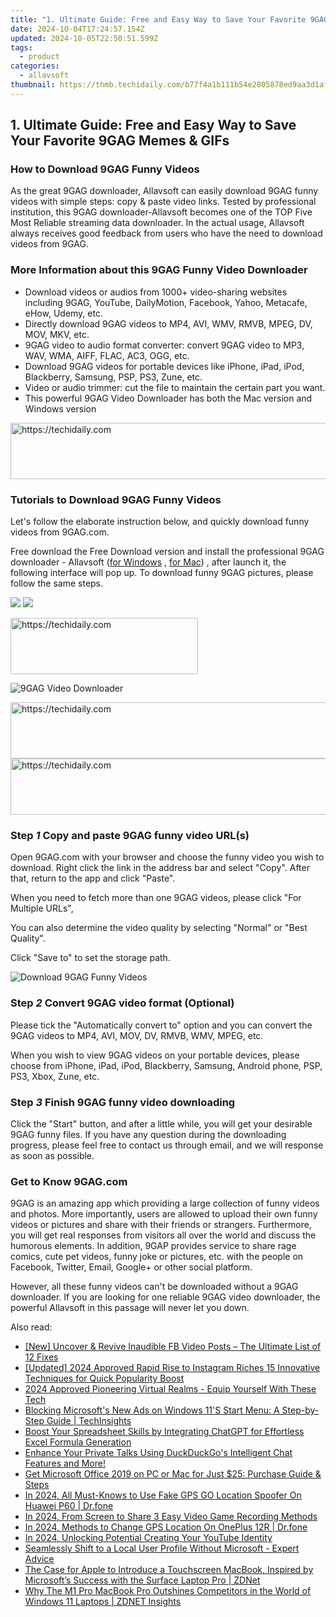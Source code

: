 ```yaml
---
title: "1. Ultimate Guide: Free and Easy Way to Save Your Favorite 9GAG Memes & GIFs"
date: 2024-10-04T17:24:57.154Z
updated: 2024-10-05T22:50:51.599Z
tags:
  - product
categories:
  - allavsoft
thumbnail: https://thmb.techidaily.com/b77f4a1b111b54e2805878ed9aa3d1afc9409a9f5cc36ff257194dcf6821d1ac.jpg
---
```


## 1. Ultimate Guide: Free and Easy Way to Save Your Favorite 9GAG Memes & GIFs

### How to Download 9GAG Funny Videos

As the great 9GAG downloader, Allavsoft can easily download 9GAG funny videos with simple steps: copy & paste video links. Tested by professional institution, this 9GAG downloader-Allavsoft becomes one of the TOP Five Most Reliable streaming data downloader. In the actual usage, Allavsoft always receives good feedback from users who have the need to download videos from 9GAG.

### More Information about this 9GAG Funny Video Downloader

* Download videos or audios from 1000+ video-sharing websites including 9GAG, YouTube, DailyMotion, Facebook, Yahoo, Metacafe, eHow, Udemy, etc.
* Directly download 9GAG videos to MP4, AVI, WMV, RMVB, MPEG, DV, MOV, MKV, etc.
* 9GAG video to audio format converter: convert 9GAG video to MP3, WAV, WMA, AIFF, FLAC, AC3, OGG, etc.
* Download 9GAG videos for portable devices like iPhone, iPad, iPod, Blackberry, Samsung, PSP, PS3, Zune, etc.
* Video or audio trimmer: cut the file to maintain the certain part you want.
* This powerful 9GAG Video Downloader has both the Mac version and Windows version

<!-- affiliate ads begin -->
<a href="https://appsumo.8odi.net/c/5597632/2123736/7443" target="_top" id="2123736">
  <img src="//a.impactradius-go.com/display-ad/7443-2123736" border="0" alt="https://techidaily.com" width="728" height="90"/>
</a>
<img height="0" width="0" src="https://appsumo.8odi.net/i/5597632/2123736/7443" style="position:absolute;visibility:hidden;" border="0" />
<!-- affiliate ads end -->

### Tutorials to Download 9GAG Funny Videos

Let's follow the elaborate instruction below, and quickly download funny videos from 9GAG.com.

Free download the Free Download version and install the professional 9GAG downloader - Allavsoft ([for Windows](https://tools.techidaily.com/allavsoft/products/) , [for Mac](https://tools.techidaily.com/allavsoft/products/)) , after launch it, the following interface will pop up. To download funny 9GAG pictures, please follow the same steps.

[![](https://www.allavsoft.com/how-to/../images/how-to/free-download-win.jpg)](https://tools.techidaily.com/allavsoft/products/) [![](https://www.allavsoft.com/how-to/../images/how-to/free-download-mac.jpg)](https://tools.techidaily.com/allavsoft/products/)

<!-- affiliate ads begin -->
<a href="https://aligracehair.sjv.io/c/5597632/1885943/19272" target="_top" id="1885943">
  <img src="//a.impactradius-go.com/display-ad/19272-1885943" border="0" alt="https://techidaily.com" width="300" height="90"/>
</a>
<img height="0" width="0" src="https://aligracehair.sjv.io/i/5597632/1885943/19272" style="position:absolute;visibility:hidden;" border="0" />
<!-- affiliate ads end -->

![9GAG Video Downloader](https://www.allavsoft.com/how-to/../images/allavsoft/screen-shot-600.jpg)

<!-- affiliate ads begin -->
<a href="https://aidotcom.pxf.io/c/5597632/2134503/19576" target="_top" id="2134503">
  <img src="//a.impactradius-go.com/display-ad/19576-2134503" border="0" alt="https://techidaily.com" width="728" height="90"/>
</a>
<img height="0" width="0" src="https://aidotcom.pxf.io/i/5597632/2134503/19576" style="position:absolute;visibility:hidden;" border="0" />
<!-- affiliate ads end -->

<!-- affiliate ads begin -->
<a href="https://appsumo.8odi.net/c/5597632/2082536/7443" target="_top" id="2082536">
  <img src="//a.impactradius-go.com/display-ad/7443-2082536" border="0" alt="https://techidaily.com" width="728" height="90"/>
</a>
<img height="0" width="0" src="https://appsumo.8odi.net/i/5597632/2082536/7443" style="position:absolute;visibility:hidden;" border="0" />
<!-- affiliate ads end -->

### Step _1_ Copy and paste 9GAG funny video URL(s)

Open 9GAG.com with your browser and choose the funny video you wish to download. Right click the link in the address bar and select "Copy". After that, return to the app and click "Paste".

When you need to fetch more than one 9GAG videos, please click "For Multiple URLs",

You can also determine the video quality by selecting "Normal" or "Best Quality".

Click "Save to" to set the storage path.

![Download 9GAG Funny Videos](https://www.allavsoft.com/how-to/../images/how-to/9gag-download/download-9gag-funny-videos.jpg)

### Step _2_ Convert 9GAG video format (Optional)

Please tick the "Automatically convert to" option and you can convert the 9GAG videos to MP4, AVI, MOV, DV, RMVB, WMV, MPEG, etc.

When you wish to view 9GAG videos on your portable devices, please choose from iPhone, iPad, iPod, Blackberry, Samsung, Android phone, PSP, PS3, Xbox, Zune, etc.

### Step _3_ Finish 9GAG funny video downloading

Click the "Start" button, and after a little while, you will get your desirable 9GAG funny files. If you have any question during the downloading progress, please feel free to contact us through email, and we will response as soon as possible.

### Get to Know 9GAG.com

9GAG is an amazing app which providing a large collection of funny videos and photos. More importantly, users are allowed to upload their own funny videos or pictures and share with their friends or strangers. Furthermore, you will get real responses from visitors all over the world and discuss the humorous elements. In addition, 9GAP provides service to share rage comics, cute pet videos, funny joke or pictures, etc. with the people on Facebook, Twitter, Email, Google+ or other social platform.

However, all these funny videos can't be downloaded without a 9GAG downloader. If you are looking for one reliable 9GAG video downloader, the powerful Allavsoft in this passage will never let you down.

<ins class="adsbygoogle"
     style="display:block"
     data-ad-format="autorelaxed"
     data-ad-client="ca-pub-7571918770474297"
     data-ad-slot="1223367746"></ins>

<ins class="adsbygoogle"
     style="display:block"
     data-ad-client="ca-pub-7571918770474297"
     data-ad-slot="8358498916"
     data-ad-format="auto"
     data-full-width-responsive="true"></ins>

<span class="atpl-alsoreadstyle">Also read:</span>
<div><ul>
<li><a href="https://facebook-clips.techidaily.com/new-uncover-and-revive-inaudible-fb-video-posts-the-ultimate-list-of-12-fixes/"><u>[New] Uncover & Revive Inaudible FB Video Posts – The Ultimate List of 12 Fixes</u></a></li>
<li><a href="https://instagram-video-recordings.techidaily.com/updated-2024-approved-rapid-rise-to-instagram-riches-15-innovative-techniques-for-quick-popularity-boost/"><u>[Updated] 2024 Approved Rapid Rise to Instagram Riches 15 Innovative Techniques for Quick Popularity Boost</u></a></li>
<li><a href="https://extra-support.techidaily.com/2024-approved-pioneering-virtual-realms-equip-yourself-with-these-tech/"><u>2024 Approved Pioneering Virtual Realms - Equip Yourself With These Tech</u></a></li>
<li><a href="https://win-manuals.techidaily.com/blocking-microsofts-new-ads-on-windows-11s-start-menu-a-step-by-step-guide-techinsights/"><u>Blocking Microsoft's New Ads on Windows 11'S Start Menu: A Step-by-Step Guide | TechInsights</u></a></li>
<li><a href="https://win-manuals.techidaily.com/boost-your-spreadsheet-skills-by-integrating-chatgpt-for-effortless-excel-formula-generation/"><u>Boost Your Spreadsheet Skills by Integrating ChatGPT for Effortless Excel Formula Generation</u></a></li>
<li><a href="https://tech-revival.techidaily.com/enhance-your-private-talks-using-duckduckgos-intelligent-chat-features-and-more/"><u>Enhance Your Private Talks Using DuckDuckGo's Intelligent Chat Features and More!</u></a></li>
<li><a href="https://win-manuals.techidaily.com/get-microsoft-office-2019-on-pc-or-mac-for-just-25-purchase-guide-and-steps/"><u>Get Microsoft Office 2019 on PC or Mac for Just $25: Purchase Guide & Steps</u></a></li>
<li><a href="https://change-location.techidaily.com/in-2024-all-must-knows-to-use-fake-gps-go-location-spoofer-on-huawei-p60-drfone-by-drfone-virtual-android/"><u>In 2024, All Must-Knows to Use Fake GPS GO Location Spoofer On Huawei P60 | Dr.fone</u></a></li>
<li><a href="https://smart-video-creator.techidaily.com/in-2024-from-screen-to-share-3-easy-video-game-recording-methods/"><u>In 2024, From Screen to Share 3 Easy Video Game Recording Methods</u></a></li>
<li><a href="https://phone-solutions.techidaily.com/in-2024-methods-to-change-gps-location-on-oneplus-12r-drfone-by-drfone-virtual-android/"><u>In 2024, Methods to Change GPS Location On OnePlus 12R | Dr.fone</u></a></li>
<li><a href="https://youtube-docs.techidaily.com/24-unlocking-potential-creating-your-youtube-identity/"><u>In 2024, Unlocking Potential Creating Your YouTube Identity</u></a></li>
<li><a href="https://win-manuals.techidaily.com/seamlessly-shift-to-a-local-user-profile-without-microsoft-expert-advice/"><u>Seamlessly Shift to a Local User Profile Without Microsoft - Expert Advice</u></a></li>
<li><a href="https://win-manuals.techidaily.com/the-case-for-apple-to-introduce-a-touchscreen-macbook-inspired-by-microsofts-success-with-the-surface-laptop-pro-zdnet/"><u>The Case for Apple to Introduce a Touchscreen MacBook, Inspired by Microsoft’s Success with the Surface Laptop Pro | ZDNet</u></a></li>
<li><a href="https://win-manuals.techidaily.com/why-the-m1-pro-macbook-pro-outshines-competitors-in-the-world-of-windows-11-laptops-zdnet-insights/"><u>Why The M1 Pro MacBook Pro Outshines Competitors in the World of Windows 11 Laptops | ZDNET Insights</u></a></li>
</ul></div>

